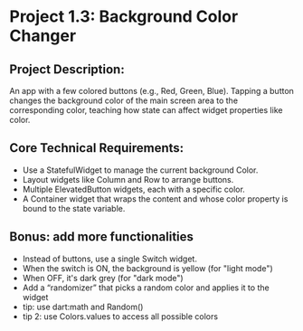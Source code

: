 # Project 1.3: Background Color Changer
## Project Description: 
An app with a few colored buttons (e.g., Red, Green, Blue). 
Tapping a button changes the background color of the main screen area to the corresponding color, teaching how state can affect widget properties like color.
## Core Technical Requirements:
- Use a StatefulWidget to manage the current background Color.
- Layout widgets like Column and Row to arrange buttons.
- Multiple ElevatedButton widgets, each with a specific color.
- A Container widget that wraps the content and whose color property is bound to the state variable.
## Bonus: add more functionalities
- Instead of buttons, use a single Switch widget.
- When the switch is ON, the background is yellow (for "light mode")
- When OFF, it's dark grey (for "dark mode")
- Add a “randomizer” that picks a random color and applies it to the widget
- tip: use dart:math and Random()
- tip 2: use Colors.values to access all possible colors
